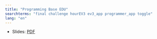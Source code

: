 ```yaml
---
title: "Programming Base EDU"
searchterms: "final challenge hourEV3 ev3_app programmer_app toggle"
lang: "en"
---
```

<ul>
 <li class="ng-binding">Slides:
 <a href="TabletLessons/HourOfEV3/EV3EDU.pdf">PDF</a>
 </li>
</ul>
